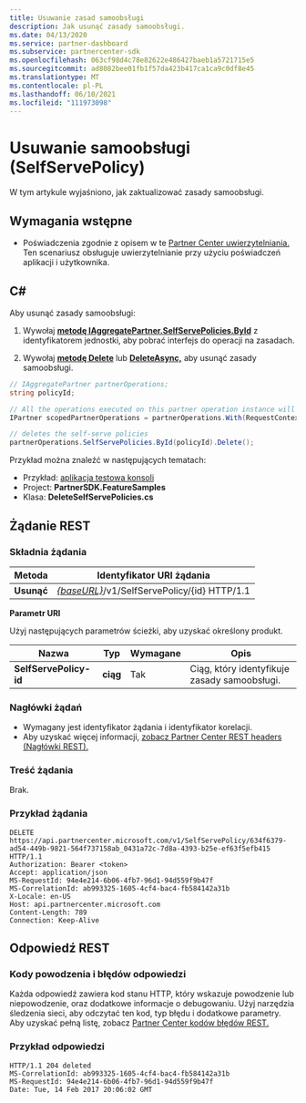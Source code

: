 ```yaml
---
title: Usuwanie zasad samoobsługi
description: Jak usunąć zasady samoobsługi.
ms.date: 04/13/2020
ms.service: partner-dashboard
ms.subservice: partnercenter-sdk
ms.openlocfilehash: 063cf98d4c78e82622e486427baeb1a5721715e5
ms.sourcegitcommit: ad8082bee01fb1f57da423b417ca1ca9c0df8e45
ms.translationtype: MT
ms.contentlocale: pl-PL
ms.lasthandoff: 06/10/2021
ms.locfileid: "111973098"
---
```

# <a name="delete-a-selfservepolicy"></a>Usuwanie samoobsługi (SelfServePolicy)

W tym artykule wyjaśniono, jak zaktualizować zasady samoobsługi.

## <a name="prerequisites"></a>Wymagania wstępne

- Poświadczenia zgodnie z opisem w te [Partner Center uwierzytelniania.](partner-center-authentication.md) Ten scenariusz obsługuje uwierzytelnianie przy użyciu poświadczeń aplikacji i użytkownika.

## <a name="c"></a>C\#

Aby usunąć zasady samoobsługi:

1. Wywołaj [**metodę IAggregatePartner.SelfServePolicies.ById**](/dotnet/api/microsoft.store.partnercenter.iselfservepoliciescollection.byid) z identyfikatorem jednostki, aby pobrać interfejs do operacji na zasadach.

2. Wywołaj [**metodę Delete**](/dotnet/api/microsoft.store.partnercenter.SelfServePolicies.delete) lub [**DeleteAsync,**](/dotnet/api/microsoft.store.partnercenter.SelfServePolicies.deleteasync) aby usunąć zasady samoobsługi.

``` csharp
// IAggregatePartner partnerOperations;
string policyId;

// All the operations executed on this partner operation instance will share the same correlation Id but will differ in request Id
IPartner scopedPartnerOperations = partnerOperations.With(RequestContextFactory.Instance.Create(Guid.NewGuid()));

// deletes the self-serve policies
partnerOperations.SelfServePolicies.ById(policyId).Delete();
```

Przykład można znaleźć w następujących tematach:

- Przykład: [aplikacja testowa konsoli](console-test-app.md)
- Project: **PartnerSDK.FeatureSamples**
- Klasa: **DeleteSelfServePolicies.cs**

## <a name="rest-request"></a>Żądanie REST

### <a name="request-syntax"></a>Składnia żądania

| Metoda  | Identyfikator URI żądania                                                                   |
|---------|-------------------------------------------------------------------------------|
| **Usunąć** | [*{baseURL}*](partner-center-rest-urls.md)/v1/SelfServePolicy/{id} HTTP/1.1 |

**Parametr URI**

Użyj następujących parametrów ścieżki, aby uzyskać określony produkt.

| Nazwa                       | Typ         | Wymagane | Opis                                                     |
|----------------------------|--------------|----------|-----------------------------------------------------------------|
| **SelfServePolicy-id**     | **ciąg**   | Tak      | Ciąg, który identyfikuje zasady samoobsługi.                 |

### <a name="request-headers"></a>Nagłówki żądań

- Wymagany jest identyfikator żądania i identyfikator korelacji.
- Aby uzyskać więcej informacji, [zobacz Partner Center REST headers (Nagłówki REST).](headers.md)

### <a name="request-body"></a>Treść żądania

Brak.

### <a name="request-example"></a>Przykład żądania

```http
DELETE https://api.partnercenter.microsoft.com/v1/SelfServePolicy/634f6379-ad54-449b-9821-564f737158ab_0431a72c-7d8a-4393-b25e-ef63f5efb415 HTTP/1.1
Authorization: Bearer <token>
Accept: application/json
MS-RequestId: 94e4e214-6b06-4fb7-96d1-94d559f9b47f
MS-CorrelationId: ab993325-1605-4cf4-bac4-fb584142a31b
X-Locale: en-US
Host: api.partnercenter.microsoft.com
Content-Length: 789
Connection: Keep-Alive

```

## <a name="rest-response"></a>Odpowiedź REST

### <a name="response-success-and-error-codes"></a>Kody powodzenia i błędów odpowiedzi

Każda odpowiedź zawiera kod stanu HTTP, który wskazuje powodzenie lub niepowodzenie, oraz dodatkowe informacje o debugowaniu. Użyj narzędzia śledzenia sieci, aby odczytać ten kod, typ błędu i dodatkowe parametry. Aby uzyskać pełną listę, zobacz [Partner Center kodów błędów REST.](error-codes.md)

### <a name="response-example"></a>Przykład odpowiedzi

```http
HTTP/1.1 204 deleted
MS-CorrelationId: ab993325-1605-4cf4-bac4-fb584142a31b
MS-RequestId: 94e4e214-6b06-4fb7-96d1-94d559f9b47f
Date: Tue, 14 Feb 2017 20:06:02 GMT

```
